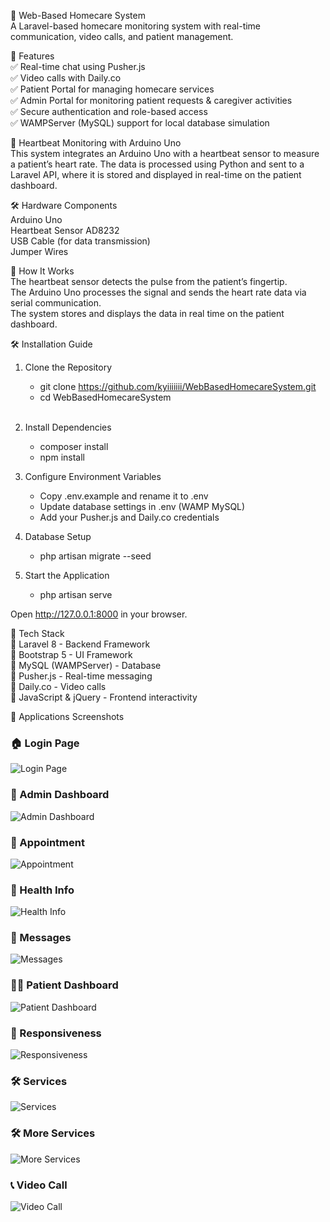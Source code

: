 🏥 Web-Based Homecare System<br>
A Laravel-based homecare monitoring system with real-time communication, video calls, and patient management.

🚀 Features<br>
✅ Real-time chat using Pusher.js<br>
✅ Video calls with Daily.co<br>
✅ Patient Portal for managing homecare services<br>
✅ Admin Portal for monitoring patient requests & caregiver activities<br>
✅ Secure authentication and role-based access<br>
✅ WAMPServer (MySQL) support for local database simulation<br>

💓 Heartbeat Monitoring with Arduino Uno<br>
This system integrates an Arduino Uno with a heartbeat sensor to measure a patient’s heart rate. The data is processed using Python and sent to a Laravel API, where it is stored and displayed in real-time on the patient dashboard.<br>

🛠️ Hardware Components<br>
Arduino Uno<br>
Heartbeat Sensor AD8232 <br>
USB Cable (for data transmission)<br>
Jumper Wires<br>

🔗 How It Works<br>
The heartbeat sensor detects the pulse from the patient’s fingertip.<br>
The Arduino Uno processes the signal and sends the heart rate data via serial communication.<br>
The system stores and displays the data in real time on the patient dashboard.<br>




🛠️ Installation Guide<br>
1. Clone the Repository<br>
   - git clone https://github.com/kyiiiiiii/WebBasedHomecareSystem.git<br>
   - cd WebBasedHomecareSystem</li><br>
    
2. Install Dependencies<br>
   - composer install<br>
   - npm install<br>

3. Configure Environment Variables<br>
   - Copy .env.example and rename it to .env<br>
   - Update database settings in .env (WAMP MySQL)<br>
   - Add your Pusher.js and Daily.co credentials<br>

4. Database Setup<br>
   - php artisan migrate --seed<br>

5. Start the Application<br>
   - php artisan serve<br>

Open http://127.0.0.1:8000 in your browser.

📜 Tech Stack<br>
🔹 Laravel 8 - Backend Framework<br>
🔹 Bootstrap 5 - UI Framework<br>
🔹 MySQL (WAMPServer) - Database<br>
🔹 Pusher.js - Real-time messaging<br>
🔹 Daily.co - Video calls<br>
🔹 JavaScript & jQuery - Frontend interactivity<br>

📸 Applications Screenshots

### 🏠 Login Page  
![Login Page](screenshots/LoginPage.png)  

### 🔹 Admin Dashboard  
![Admin Dashboard](screenshots/admin%20dashboard.png)  

### 📅 Appointment  
![Appointment](screenshots/appintment.png)  

### 🏥 Health Info  
![Health Info](screenshots/healthinfo.png)  

### 💬 Messages  
![Messages](screenshots/message.png)  

### 🧑‍⚕️ Patient Dashboard  
![Patient Dashboard](screenshots/patientDashboard.png)  

### 📏 Responsiveness  
![Responsiveness](screenshots/responsiveness.png)  

### 🛠️ Services  
![Services](screenshots/services.png)  

### 🛠️ More Services  
![More Services](screenshots/services2.png)  

### 📞 Video Call  
![Video Call](screenshots/videocall.png)  


